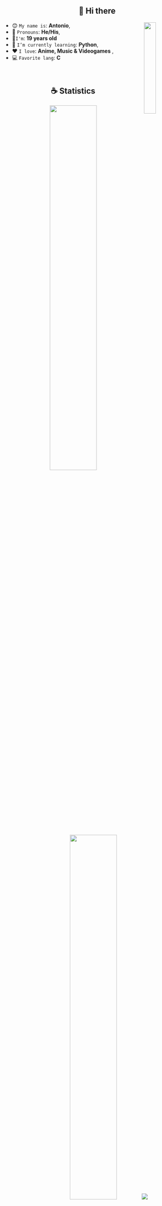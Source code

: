 <h2 align="center">👋 Hi there</h2>

<img align='right' src='https://assets.bitdegree.org/crypto-tracker/nft-logos/wax/robotech-logo.png' width='25%'>  

* 😊 `My name is`: **Antonio**,
* 🫡 `Pronouns`: **He/His**,
* 🥸`I'm`: **19 years old**
* 👾 `I’m currently learning`: **Python**,
* ❤️ `I love`: **Anime, Music & Videogames**  ,
* 💻 `Favorite lang`: **C**

<br/>

<h2 align="center">☕ Statistics</h2>

<p align="center">
  <img height="50%" width="auto" src ="https://github-readme-stats.vercel.app/api?username=AntoCreed777&show_icons=true&count_private=true&theme=java-dark&hide_border=true&hide=issues,contribs&bg_color=00000000">
  <img height="50%" width="auto" src ="https://github-readme-stats.vercel.app/api/top-langs/?username=AntoCreed777&layout=compact&hide_border=true&theme=java-dark&bg_color=00000000&langs_count=6">
  <img src ="https://github-readme-streak-stats.herokuapp.com?user=AntoCreed777&theme=java-dark&hide_border=true&background=FFFFFF00">
</p>

<p align="center">
    <img src="https://github-profile-trophy.vercel.app/?username=AntoCreed777&theme=tokyonight"/>
</p>

<h2 align="center">⚡ My Skills</h2>

<h4 align="center">💻 Programming languages (and html)</h4>

<p align="center">
<img alt="Java" src="https://custom-icon-badges.demolab.com/badge/Java-007396.svg?logo=java&logoColor=white"></a>
<img alt="Python" src="https://img.shields.io/badge/Python-14354C.svg?logo=python&logoColor=white"></a>

<h4 align="center">⚙ Software</h4>

<p align="center">
<a href="#"><img alt="Maven" src="https://img.shields.io/badge/Apache_Maven-C71A36.svg?logo=apache-maven&logoColor=white"></a>
<a href="#"><img alt="Git" src="https://img.shields.io/badge/Git-F05033.svg?logo=git&logoColor=white"></a>
<a href="#"><img alt="Notion" src="https://img.shields.io/badge/Notion-010101.svg?logo=notion&logoColor=white"></a>
<a href="#"><img alt="Ubuntu" src="https://img.shields.io/badge/Ubuntu-E95420.svg?logo=ubuntu&logoColor=white"></a>
<a href="#"><img alt="Visual Studio Code" src="https://img.shields.io/badge/Visual%20Studio%20Code-0078d7.svg?logo=visual-studio-code&logoColor=white"></a>
</p>